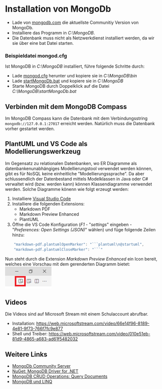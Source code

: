 # Installation von MongoDb

- Lade von [mongodb.com](https://www.mongodb.com/try/download/community) die aktuellste
  Communitiy Version von MongoDb.
- Installiere das Programm in *C:\MongoDB*.
- Die Datenbank muss nicht als Netzwerkdienst installiert werden, da wir sie über eine bat
  Datei starten.

### Beispieldatei mongod.cfg

Ist MongoDB in *C:\MongoDB* installiert, führe folgende Schritte durch:
- Lade [mongod.cfg](mongod.cfg) herunter und kopiere sie in *C:\MongoDB\bin*
- Lade [startMongoDb.bat](startMongoDb.bat) und kopiere sie in *C:\MongoDB*
- Starte MongoDB durch Doppelklick auf die Datei *C:\MongoDB\startMongoDb.bat*

## Verbinden mit dem MongoDB Compass

Im MongoDB Compass kann die Datenbank mit dem Verbindungsstring `mongodb://127.0.0.1:27017` erreicht
werden. Natürlich muss die Datenbank vorher gestartet werden.

## PlantUML und VS Code als Modellierungswerkzeug

Im Gegensatz zu relationalen Datenbanken, wo ER Diagramme als datenbankenunabhängiges Modellierungstool
verwendet werden können, gibt es für NoSQL keine einheitliche "Modellierungssprache". Da aber
schlussendlich der Datenbestand mittels Modelklassen in Java oder C# verwaltet wird (bzw. werden kann)
können Klassendiagramme verwendet werden. Solche Diagramme könenn wie folgt erzeugt werden:

1. Installiere [Visual Studio Code](https://code.visualstudio.com)
2. Installiere die folgenden Extensions:
   - Markdown PDF
   - Markdown Preview Enhanced
   - PlantUML
3. Öffne die VS Code Konfiguration (*F1* - "*settings*" eingeben - "*Preferences: Open Settings (JSON)*" wählen)
   und füge folgende Zeilen hinzu:

```javascript
    "markdown-pdf.plantumlOpenMarker": "```plantuml\n@startuml",
    "markdown-pdf.plantumlCloseMarker": "```"   
```

Nun steht durch die Extension *Markdown Preview Enhanced* ein Icon bereit, welches eine Vorschau mit
dem gerenderten Diagramm bietet:
![](preview_vscode.png)

## Videos

Die Videos sind auf Microsoft Stream mit einem Schulaccount abrufbar.

- Installation: https://web.microsoftstream.com/video/66e14f96-8189-4e81-9f73-766f7fc9e877
- Shell und Treiber: https://web.microsoftstream.com/video/010e51eb-81d9-4865-a683-ad61f5482032

## Weitere Links

- [MongoDb Community Server](https://www.mongodb.com/try/download/community)
- [NuGet: MongoDB Driver for .NET](https://www.nuget.org/packages/MongoDB.Driver/)
- [MongoDB CRUD Operations: Query Documents](https://docs.mongodb.com/manual/tutorial/query-documents/)
- [MongoDB und LINQ](https://mongodb.github.io/mongo-csharp-driver/2.11/reference/driver/crud/linq/)

